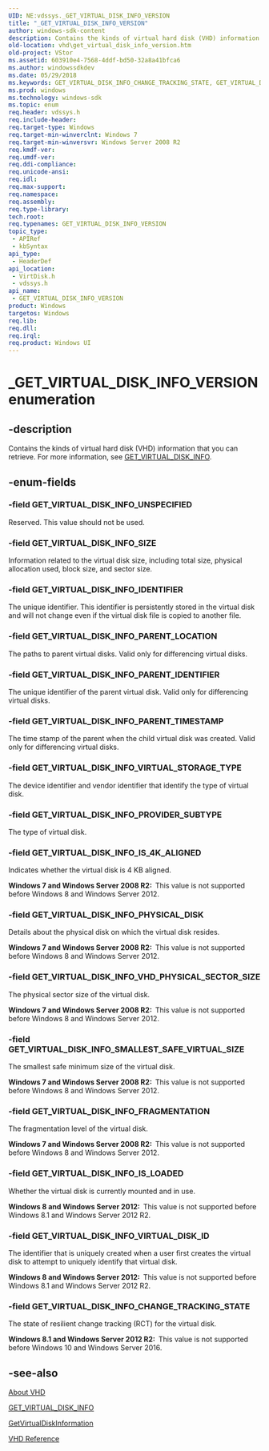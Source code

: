 ```yaml
---
UID: NE:vdssys._GET_VIRTUAL_DISK_INFO_VERSION
title: "_GET_VIRTUAL_DISK_INFO_VERSION"
author: windows-sdk-content
description: Contains the kinds of virtual hard disk (VHD) information that you can retrieve.
old-location: vhd\get_virtual_disk_info_version.htm
old-project: VStor
ms.assetid: 603910e4-7568-4ddf-bd50-32a8a41bfca6
ms.author: windowssdkdev
ms.date: 05/29/2018
ms.keywords: GET_VIRTUAL_DISK_INFO_CHANGE_TRACKING_STATE, GET_VIRTUAL_DISK_INFO_FRAGMENTATION, GET_VIRTUAL_DISK_INFO_IDENTIFIER, GET_VIRTUAL_DISK_INFO_IS_4K_ALIGNED, GET_VIRTUAL_DISK_INFO_IS_LOADED, GET_VIRTUAL_DISK_INFO_PARENT_IDENTIFIER, GET_VIRTUAL_DISK_INFO_PARENT_LOCATION, GET_VIRTUAL_DISK_INFO_PARENT_TIMESTAMP, GET_VIRTUAL_DISK_INFO_PHYSICAL_DISK, GET_VIRTUAL_DISK_INFO_PROVIDER_SUBTYPE, GET_VIRTUAL_DISK_INFO_SIZE, GET_VIRTUAL_DISK_INFO_SMALLEST_SAFE_VIRTUAL_SIZE, GET_VIRTUAL_DISK_INFO_UNSPECIFIED, GET_VIRTUAL_DISK_INFO_VERSION, GET_VIRTUAL_DISK_INFO_VERSION enumeration [VHD], GET_VIRTUAL_DISK_INFO_VHD_PHYSICAL_SECTOR_SIZE, GET_VIRTUAL_DISK_INFO_VIRTUAL_DISK_ID, GET_VIRTUAL_DISK_INFO_VIRTUAL_STORAGE_TYPE, _GET_VIRTUAL_DISK_INFO_VERSION, vdssys/GET_VIRTUAL_DISK_INFO_CHANGE_TRACKING_STATE, vdssys/GET_VIRTUAL_DISK_INFO_FRAGMENTATION, vdssys/GET_VIRTUAL_DISK_INFO_IDENTIFIER, vdssys/GET_VIRTUAL_DISK_INFO_IS_4K_ALIGNED, vdssys/GET_VIRTUAL_DISK_INFO_IS_LOADED, vdssys/GET_VIRTUAL_DISK_INFO_PARENT_IDENTIFIER, vdssys/GET_VIRTUAL_DISK_INFO_PARENT_LOCATION, vdssys/GET_VIRTUAL_DISK_INFO_PARENT_TIMESTAMP, vdssys/GET_VIRTUAL_DISK_INFO_PHYSICAL_DISK, vdssys/GET_VIRTUAL_DISK_INFO_PROVIDER_SUBTYPE, vdssys/GET_VIRTUAL_DISK_INFO_SIZE, vdssys/GET_VIRTUAL_DISK_INFO_SMALLEST_SAFE_VIRTUAL_SIZE, vdssys/GET_VIRTUAL_DISK_INFO_UNSPECIFIED, vdssys/GET_VIRTUAL_DISK_INFO_VERSION, vdssys/GET_VIRTUAL_DISK_INFO_VHD_PHYSICAL_SECTOR_SIZE, vdssys/GET_VIRTUAL_DISK_INFO_VIRTUAL_DISK_ID, vdssys/GET_VIRTUAL_DISK_INFO_VIRTUAL_STORAGE_TYPE, vhd.get_virtual_disk_info_version, virtdisk/GET_VIRTUAL_DISK_INFO_CHANGE_TRACKING_STATE, virtdisk/GET_VIRTUAL_DISK_INFO_FRAGMENTATION, virtdisk/GET_VIRTUAL_DISK_INFO_IDENTIFIER, virtdisk/GET_VIRTUAL_DISK_INFO_IS_4K_ALIGNED, virtdisk/GET_VIRTUAL_DISK_INFO_IS_LOADED, virtdisk/GET_VIRTUAL_DISK_INFO_PARENT_IDENTIFIER, virtdisk/GET_VIRTUAL_DISK_INFO_PARENT_LOCATION, virtdisk/GET_VIRTUAL_DISK_INFO_PARENT_TIMESTAMP, virtdisk/GET_VIRTUAL_DISK_INFO_PHYSICAL_DISK, virtdisk/GET_VIRTUAL_DISK_INFO_PROVIDER_SUBTYPE, virtdisk/GET_VIRTUAL_DISK_INFO_SIZE, virtdisk/GET_VIRTUAL_DISK_INFO_SMALLEST_SAFE_VIRTUAL_SIZE, virtdisk/GET_VIRTUAL_DISK_INFO_UNSPECIFIED, virtdisk/GET_VIRTUAL_DISK_INFO_VERSION, virtdisk/GET_VIRTUAL_DISK_INFO_VHD_PHYSICAL_SECTOR_SIZE, virtdisk/GET_VIRTUAL_DISK_INFO_VIRTUAL_DISK_ID, virtdisk/GET_VIRTUAL_DISK_INFO_VIRTUAL_STORAGE_TYPE
ms.prod: windows
ms.technology: windows-sdk
ms.topic: enum
req.header: vdssys.h
req.include-header: 
req.target-type: Windows
req.target-min-winverclnt: Windows 7
req.target-min-winversvr: Windows Server 2008 R2
req.kmdf-ver: 
req.umdf-ver: 
req.ddi-compliance: 
req.unicode-ansi: 
req.idl: 
req.max-support: 
req.namespace: 
req.assembly: 
req.type-library: 
tech.root: 
req.typenames: GET_VIRTUAL_DISK_INFO_VERSION
topic_type:
 - APIRef
 - kbSyntax
api_type:
 - HeaderDef
api_location:
 - VirtDisk.h
 - vdssys.h
api_name:
 - GET_VIRTUAL_DISK_INFO_VERSION
product: Windows
targetos: Windows
req.lib: 
req.dll: 
req.irql: 
req.product: Windows UI
---
```


# _GET_VIRTUAL_DISK_INFO_VERSION enumeration


## -description


Contains the kinds of virtual hard disk (VHD) information that you can retrieve. For more information, 
    see <a href="https://msdn.microsoft.com/666c1d6e-cf23-4452-98ea-e7d4c31c3d3b">GET_VIRTUAL_DISK_INFO</a>.


## -enum-fields




### -field GET_VIRTUAL_DISK_INFO_UNSPECIFIED

Reserved. This value should not be used.


### -field GET_VIRTUAL_DISK_INFO_SIZE

Information related to the virtual disk size, including total size, physical allocation used, block size, 
      and sector size.


### -field GET_VIRTUAL_DISK_INFO_IDENTIFIER

The unique identifier.  This identifier is persistently stored  in the virtual disk and will not change even 
      if the virtual disk file is copied to another file.


### -field GET_VIRTUAL_DISK_INFO_PARENT_LOCATION

The paths to parent virtual disks. Valid only for differencing virtual disks.


### -field GET_VIRTUAL_DISK_INFO_PARENT_IDENTIFIER

The unique identifier of the parent virtual disk. Valid only for differencing virtual disks.


### -field GET_VIRTUAL_DISK_INFO_PARENT_TIMESTAMP

The time stamp of the parent when the child virtual disk was created. Valid only for differencing virtual 
      disks.


### -field GET_VIRTUAL_DISK_INFO_VIRTUAL_STORAGE_TYPE

The device identifier and vendor identifier that identify the type of virtual disk.


### -field GET_VIRTUAL_DISK_INFO_PROVIDER_SUBTYPE

The type of virtual disk.


### -field GET_VIRTUAL_DISK_INFO_IS_4K_ALIGNED

Indicates whether the virtual disk is 4 KB aligned.

<b>Windows 7 and Windows Server 2008 R2:  </b>This value is not supported before Windows 8 and Windows Server 2012.


### -field GET_VIRTUAL_DISK_INFO_PHYSICAL_DISK

Details about the physical disk on which the virtual disk resides.

<b>Windows 7 and Windows Server 2008 R2:  </b>This value is not supported before Windows 8 and Windows Server 2012.


### -field GET_VIRTUAL_DISK_INFO_VHD_PHYSICAL_SECTOR_SIZE

The physical sector size of the virtual disk.

<b>Windows 7 and Windows Server 2008 R2:  </b>This value is not supported before Windows 8 and Windows Server 2012.


### -field GET_VIRTUAL_DISK_INFO_SMALLEST_SAFE_VIRTUAL_SIZE

The smallest safe minimum size of the virtual disk.

<b>Windows 7 and Windows Server 2008 R2:  </b>This value is not supported before Windows 8 and Windows Server 2012.


### -field GET_VIRTUAL_DISK_INFO_FRAGMENTATION

The fragmentation level of the virtual disk.

<b>Windows 7 and Windows Server 2008 R2:  </b>This value is not supported before Windows 8 and Windows Server 2012.


### -field GET_VIRTUAL_DISK_INFO_IS_LOADED

Whether the virtual disk is currently mounted and in use. 

<b>Windows 8 and Windows Server 2012:  </b>This value is not supported before Windows 8.1 and Windows Server 2012 R2.


### -field GET_VIRTUAL_DISK_INFO_VIRTUAL_DISK_ID

The identifier that is uniquely created when a user first creates the virtual disk to attempt to uniquely identify that virtual disk. 

<b>Windows 8 and Windows Server 2012:  </b>This value is not supported before Windows 8.1 and Windows Server 2012 R2.


### -field GET_VIRTUAL_DISK_INFO_CHANGE_TRACKING_STATE

The state of resilient change tracking (RCT) for the virtual disk.

<b>Windows 8.1 and Windows Server 2012 R2:  </b>This value is not supported before Windows 10 and Windows Server 2016.


## -see-also




<a href="https://msdn.microsoft.com/c9531c07-ad55-42b6-8685-7f55a47e8485">About VHD</a>



<a href="https://msdn.microsoft.com/666c1d6e-cf23-4452-98ea-e7d4c31c3d3b">GET_VIRTUAL_DISK_INFO</a>



<a href="https://msdn.microsoft.com/c3832be0-e9b8-4f6a-a663-06349c7fd639">GetVirtualDiskInformation</a>



<a href="https://msdn.microsoft.com/3b5d0da0-2b23-4b7c-b007-ed3fe030926c">VHD Reference</a>
 

 

